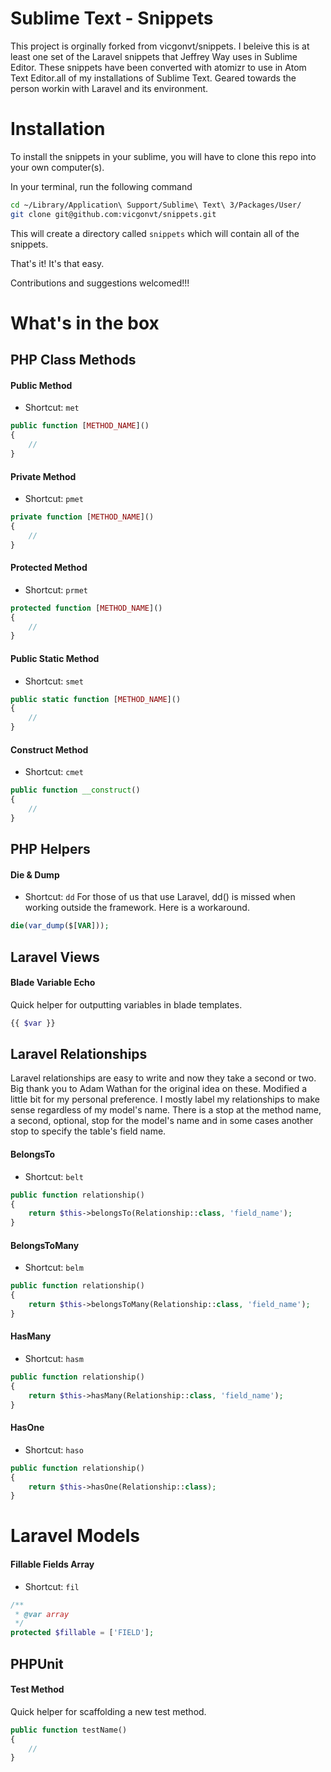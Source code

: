 # Sublime Text - Snippets
This project is orginally forked from vicgonvt/snippets.
I beleive this is at least one set of the Laravel snippets that Jeffrey Way uses in Sublime Editor. These snippets have been converted with atomizr to use in Atom Text Editor.all of my installations of Sublime Text. Geared towards the person workin with Laravel and its environment.

# Installation

To install the snippets in your sublime, you will have to clone this repo into your own computer(s).

In your terminal, run the following command

```sh
cd ~/Library/Application\ Support/Sublime\ Text\ 3/Packages/User/
git clone git@github.com:vicgonvt/snippets.git
```

This will create a directory called `snippets` which will contain all of the snippets.

That's it! It's that easy.

Contributions and suggestions welcomed!!!


# What's in the box

## PHP Class Methods

#### Public Method
+ Shortcut: `met`

```php
public function [METHOD_NAME]()
{
    //
}
```

#### Private Method
+ Shortcut: `pmet`

```php
private function [METHOD_NAME]()
{
    //
}
```

#### Protected Method
+ Shortcut: `prmet`

```php
protected function [METHOD_NAME]()
{
    //
}
```

#### Public Static Method
+ Shortcut: `smet`

```php
public static function [METHOD_NAME]()
{
    //
}
```

#### Construct Method
+ Shortcut: `cmet`

```php
public function __construct()
{
    //
}
```

## PHP Helpers

#### Die & Dump
+ Shortcut: `dd`
For those of us that use Laravel, dd() is missed when working outside the framework. Here is a workaround.

```php
die(var_dump($[VAR]));
```

## Laravel Views

#### Blade Variable Echo

Quick helper for outputting variables in blade templates.

```php
{{ $var }}
```

## Laravel Relationships

Laravel relationships are easy to write and now they take a second or two. Big thank you to Adam Wathan for the original idea on these. Modified a little bit for my personal preference. I mostly label my relationships to make sense regardless of my model's name. There is a stop at the method name, a second, optional, stop for the model's name and in some cases another stop to specify the table's field name.

#### BelongsTo
+ Shortcut: `belt`

```php
public function relationship()
{
    return $this->belongsTo(Relationship::class, 'field_name');
}
```

#### BelongsToMany
+ Shortcut: `belm`

```php
public function relationship()
{
    return $this->belongsToMany(Relationship::class, 'field_name');
}
```

#### HasMany
+ Shortcut: `hasm`

```php
public function relationship()
{
    return $this->hasMany(Relationship::class, 'field_name');
}
```

#### HasOne
+ Shortcut: `haso`

```php
public function relationship()
{
    return $this->hasOne(Relationship::class);
}
```

# Laravel Models

#### Fillable Fields Array
+ Shortcut: `fil`

```php
/**
 * @var array
 */
protected $fillable = ['FIELD'];

```

## PHPUnit

#### Test Method

Quick helper for scaffolding a new test method.

```php
public function testName()
{
    //
}
```
